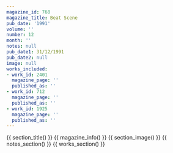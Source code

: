 ```yaml
---
magazine_id: 768
magazine_title: Beat Scene
pub_date: '1991'
volume: ''
number: 12
month: ''
notes: null
pub_date1: 31/12/1991
pub_date2: null
image: null
works_included:
- work_id: 2401
  magazine_page: ''
  published_as: ''
- work_id: 712
  magazine_page: ''
  published_as: ''
- work_id: 1925
  magazine_page: ''
  published_as: ''
---
```


{{ section_title() }}
{{ magazine_info() }}
{{ section_image() }}
{{ notes_section() }}
{{ works_section() }}

